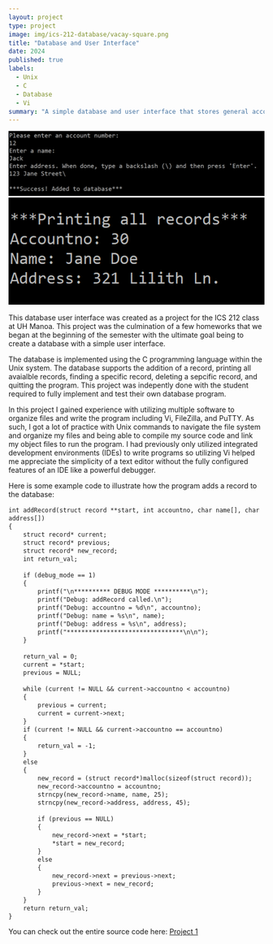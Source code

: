 ```yaml
---
layout: project
type: project
image: img/ics-212-database/vacay-square.png
title: "Database and User Interface"
date: 2024
published: true
labels:
  - Unix
  - C
  - Database
  - Vi
summary: "A simple database and user interface that stores general account information such as an account number, name, and address"
---
```


<img class="img-fluid" src="../img/ics-212-database/adding-record.png">
<img class="img-fluid" src="../img/ics-212-database/printing-records.png">

This database user interface was created as a project for the ICS 212 class at UH Manoa. This project was the culmination of a few homeworks that we began at the beginning of the semester with the ultimate goal being to create a database with a simple user interface.

The database is implemented using the C programming language within the Unix system. The database supports the addition of a record, printing all avaialble records, finding a specific record, deleting a sepcific record, and quitting the program. This project was indepently done with the student required to fully implement and test their own database program.

In this project I gained experience with utilizing multiple software to organize files and write the program including Vi, FileZilla, and PuTTY. As such, I got a lot of practice with Unix commands to navigate the file system and organize my files and being able to compile my source code and link my object files to run the program. I had previously only utilized integrated development environments (IDEs) to write programs so utilizing Vi helped me appreciate the simplicity of a text editor without the fully configured features of an IDE like a powerful debugger.

Here is some example code to illustrate how the program adds a record to the database:

```
int addRecord(struct record **start, int accountno, char name[], char address[])
{
    struct record* current;
    struct record* previous;
    struct record* new_record;
    int return_val;

    if (debug_mode == 1)
    {
        printf("\n********** DEBUG MODE **********\n");
        printf("Debug: addRecord called.\n");
        printf("Debug: accountno = %d\n", accountno);
        printf("Debug: name = %s\n", name);
        printf("Debug: address = %s\n", address);
        printf("********************************\n\n");
    }

    return_val = 0;
    current = *start;
    previous = NULL;

    while (current != NULL && current->accountno < accountno)
    {
        previous = current;
        current = current->next;
    }
    if (current != NULL && current->accountno == accountno)
    {
        return_val = -1;
    }
    else
    {
        new_record = (struct record*)malloc(sizeof(struct record));
        new_record->accountno = accountno;
        strncpy(new_record->name, name, 25);
        strncpy(new_record->address, address, 45);

        if (previous == NULL)
        {
            new_record->next = *start;
            *start = new_record;
        }
        else
        {
            new_record->next = previous->next;
            previous->next = new_record;
        }
    }
    return return_val;
}
```
 
You can check out the entire source code here: [Project 1](https://github.com/usradam/ICS-212/tree/main/project1)
